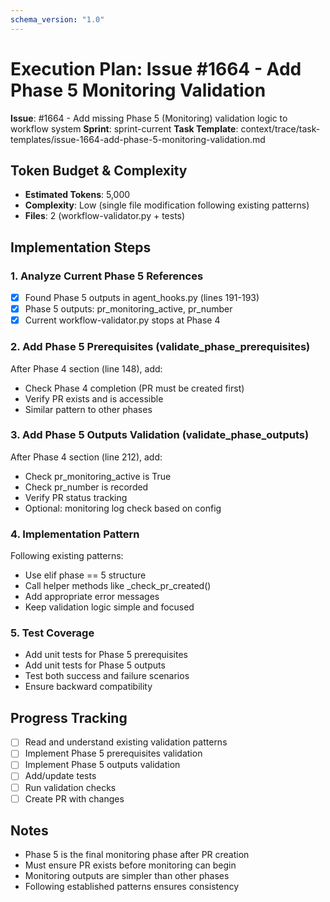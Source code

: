 ```yaml
---
schema_version: "1.0"
---
```


# Execution Plan: Issue #1664 - Add Phase 5 Monitoring Validation

**Issue**: #1664 - Add missing Phase 5 (Monitoring) validation logic to workflow system
**Sprint**: sprint-current
**Task Template**: context/trace/task-templates/issue-1664-add-phase-5-monitoring-validation.md

## Token Budget & Complexity
- **Estimated Tokens**: 5,000
- **Complexity**: Low (single file modification following existing patterns)
- **Files**: 2 (workflow-validator.py + tests)

## Implementation Steps

### 1. Analyze Current Phase 5 References
- [x] Found Phase 5 outputs in agent_hooks.py (lines 191-193)
- [x] Phase 5 outputs: pr_monitoring_active, pr_number
- [x] Current workflow-validator.py stops at Phase 4

### 2. Add Phase 5 Prerequisites (validate_phase_prerequisites)
After Phase 4 section (line 148), add:
- Check Phase 4 completion (PR must be created first)
- Verify PR exists and is accessible
- Similar pattern to other phases

### 3. Add Phase 5 Outputs Validation (validate_phase_outputs)
After Phase 4 section (line 212), add:
- Check pr_monitoring_active is True
- Check pr_number is recorded
- Verify PR status tracking
- Optional: monitoring log check based on config

### 4. Implementation Pattern
Following existing patterns:
- Use elif phase == 5 structure
- Call helper methods like _check_pr_created()
- Add appropriate error messages
- Keep validation logic simple and focused

### 5. Test Coverage
- Add unit tests for Phase 5 prerequisites
- Add unit tests for Phase 5 outputs
- Test both success and failure scenarios
- Ensure backward compatibility

## Progress Tracking
- [ ] Read and understand existing validation patterns
- [ ] Implement Phase 5 prerequisites validation
- [ ] Implement Phase 5 outputs validation
- [ ] Add/update tests
- [ ] Run validation checks
- [ ] Create PR with changes

## Notes
- Phase 5 is the final monitoring phase after PR creation
- Must ensure PR exists before monitoring can begin
- Monitoring outputs are simpler than other phases
- Following established patterns ensures consistency
